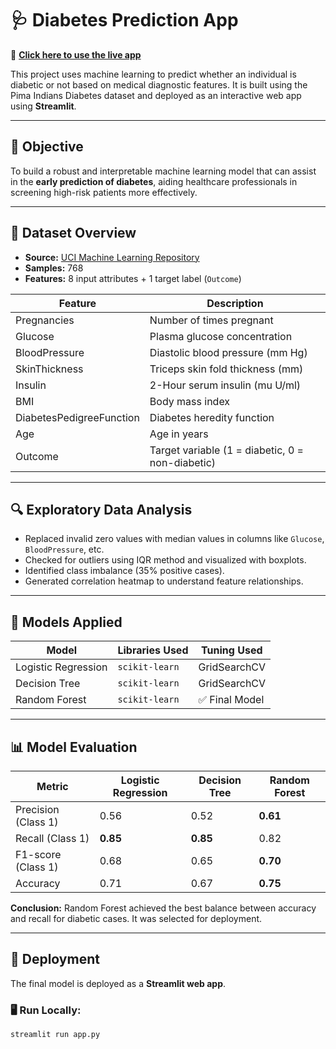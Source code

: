 # 🩺 Diabetes Prediction App

🎯 **[Click here to use the live app](https://diabetes-prediction-app-c2jq6gax9fprfqicwnusbj.streamlit.app/)**

This project uses machine learning to predict whether an individual is diabetic or not based on medical diagnostic features. It is built using the Pima Indians Diabetes dataset and deployed as an interactive web app using **Streamlit**.

---

## 📌 Objective

To build a robust and interpretable machine learning model that can assist in the **early prediction of diabetes**, aiding healthcare professionals in screening high-risk patients more effectively.

---

## 📂 Dataset Overview

- **Source:** [UCI Machine Learning Repository](https://archive.ics.uci.edu/ml/datasets/Pima+Indians+Diabetes)
- **Samples:** 768
- **Features:** 8 input attributes + 1 target label (`Outcome`)

| Feature                 | Description                                      |
|------------------------|--------------------------------------------------|
| Pregnancies            | Number of times pregnant                         |
| Glucose                | Plasma glucose concentration                     |
| BloodPressure          | Diastolic blood pressure (mm Hg)                 |
| SkinThickness          | Triceps skin fold thickness (mm)                 |
| Insulin                | 2-Hour serum insulin (mu U/ml)                   |
| BMI                    | Body mass index                                  |
| DiabetesPedigreeFunction | Diabetes heredity function                     |
| Age                    | Age in years                                     |
| Outcome                | Target variable (1 = diabetic, 0 = non-diabetic) |

---

## 🔍 Exploratory Data Analysis

- Replaced invalid zero values with median values in columns like `Glucose`, `BloodPressure`, etc.
- Checked for outliers using IQR method and visualized with boxplots.
- Identified class imbalance (35% positive cases).
- Generated correlation heatmap to understand feature relationships.

---

## 🧠 Models Applied

| Model                 | Libraries Used       | Tuning Used          |
|----------------------|----------------------|----------------------|
| Logistic Regression  | `scikit-learn`       | GridSearchCV         |
| Decision Tree        | `scikit-learn`       | GridSearchCV         |
| Random Forest        | `scikit-learn`       | ✅ Final Model |

---

## 📊 Model Evaluation

| Metric              | Logistic Regression | Decision Tree | Random Forest |
|---------------------|---------------------|----------------|----------------|
| Precision (Class 1) | 0.56                | 0.52           | **0.61**       |
| Recall (Class 1)    | **0.85**            | **0.85**       | 0.82           |
| F1-score (Class 1)  | 0.68                | 0.65           | **0.70**       |
| Accuracy            | 0.71                | 0.67           | **0.75**       |

**Conclusion:** Random Forest achieved the best balance between accuracy and recall for diabetic cases. It was selected for deployment.

---

## 🚀 Deployment

The final model is deployed as a **Streamlit web app**.

### 🖥️ Run Locally:

```bash
streamlit run app.py
